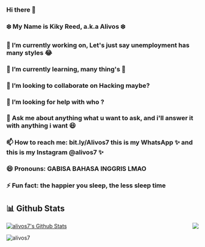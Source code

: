 ### Hi there 👋
### :snowflake: My Name is Kiky Reed, a.k.a Alivos :snowflake:


### 🔭 I’m currently working on, Let's just say unemployment has many styles 😂
### 🍭 I’m currently learning, many thing's 🍭
### 👯 I’m looking to collaborate on Hacking maybe?
### 🤔 I’m looking for help with who ?
### 💬 Ask me about anything what u want to ask, and i'll answer it with anything i want 😆
### 📫 How to reach me: **bit.ly/Alivos7** this is my WhatsApp ✨ and this is my Instagram @alivos7 ✨

### 😄 Pronouns: GABISA BAHASA INGGRIS LMAO
### ⚡ Fun fact: the happier you sleep, the less sleep time
## 📊 Github Stats

<p>
  <img align="right"
    src="https://github-readme-stats.vercel.app/api/top-langs/?username=alivos7&langs_count=8&theme=react" />
</p>

<a href="https://github.com/alivos7"><img alt="alivos7's Github Stats"
    src="https://github-readme-stats.vercel.app/api?username=alivos7&show_icons=true&count_private=true&theme=react&bg_color=151515" /></a>

<p><img align="center" src="https://github-readme-streak-stats.herokuapp.com/?user=alivos7&theme=black-ice"
    alt="alivos7" /></p>

<br />
